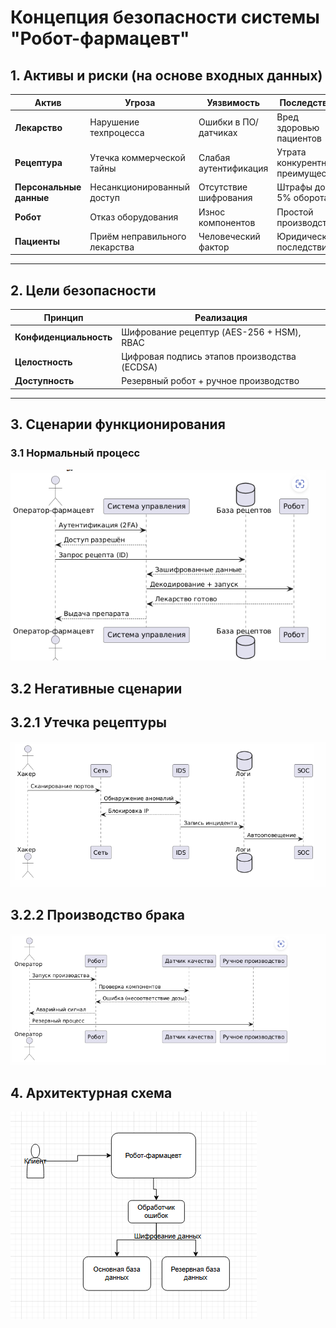 # Концепция безопасности системы "Робот-фармацевт"

## 1. Активы и риски (на основе входных данных)
| Актив               | Угроза                                    | Уязвимость               | Последствие                 |
|---------------------|-------------------------------------------|--------------------------|-----------------------------|
| **Лекарство**       | Нарушение техпроцесса                    | Ошибки в ПО/датчиках     | Вред здоровью пациентов     |
| **Рецептура**       | Утечка коммерческой тайны                | Слабая аутентификация    | Утрата конкурентного преимущества |
| **Персональные данные** | Несанкционированный доступ          | Отсутствие шифрования    | Штрафы до 5% оборота        |
| **Робот**           | Отказ оборудования                       | Износ компонентов        | Простой производства        |
| **Пациенты**        | Приём неправильного лекарства            | Человеческий фактор      | Юридические последствия     |

---

## 2. Цели безопасности
| Принцип           | Реализация                                      |
|-------------------|-------------------------------------------------|
| **Конфиденциальность** | Шифрование рецептур (AES-256 + HSM), RBAC      |
| **Целостность**       | Цифровая подпись этапов производства (ECDSA)   |
| **Доступность**       | Резервный робот + ручное производство          |

---

## 3. Сценарии функционирования
### 3.1 Нормальный процесс
![Сценарий функционирования](diagrams/scenariog.PNG)
## 3.2 Негативные сценарии
## 3.2.1 Утечка рецептуры
![Негативные сценарии](diagrams/scenariob1.PNG)
## 3.2.2 Производство брака
![Негативные сценарии](diagrams/scenariob2.PNG)
## 4. Архитектурная схема
![Архитектурная схема](diagrams/арсх.PNG)

